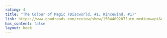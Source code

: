 ```yaml
---
rating: 4
title: "The Colour of Magic (Discworld, #1; Rincewind, #1)"
link: https://www.goodreads.com/review/show/1504409207?utm_medium=api&utm_source=rss
has_content: false
layout: book
---
```

